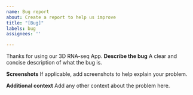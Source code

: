 ```yaml
---
name: Bug report
about: Create a report to help us improve
title: "[Bug]"
labels: bug
assignees: ''

---
```


Thanks for using our 3D RNA-seq App.
**Describe the bug**
A clear and concise description of what the bug is.

**Screenshots**
If applicable, add screenshots to help explain your problem.

**Additional context**
Add any other context about the problem here.
